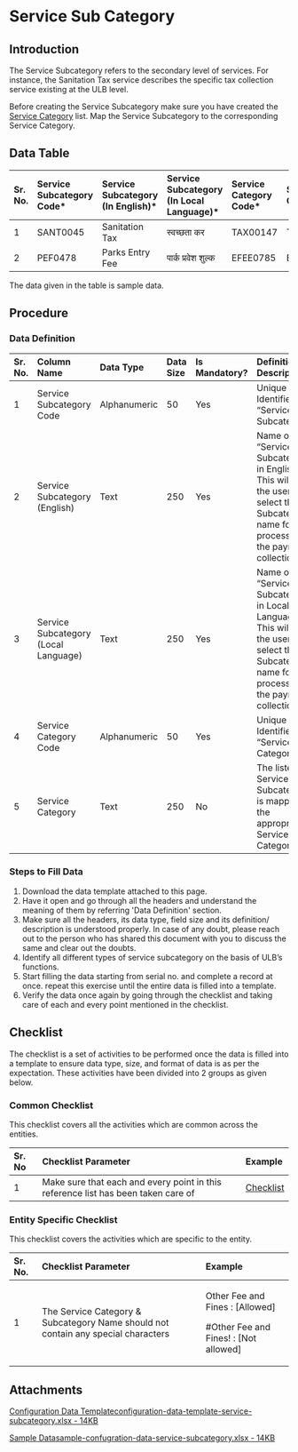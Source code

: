 # Service Sub Category

## Introduction <a id="introduction"></a>

The Service Subcategory refers to the secondary level of services. For instance, the Sanitation Tax service describes the specific tax collection service existing at the ULB level.

Before creating the Service Subcategory make sure you have created the [Service Category](service-category.md) list. Map the Service Subcategory to the corresponding Service Category.

## Data Table <a id="data-table"></a>

| Sr. No. | Service Subcategory Code\* | Service Subcategory \(In English\)\* | Service Subcategory \(In Local Language\)\* | Service Category Code\* | Service Category |
| :--- | :--- | :--- | :--- | :--- | :--- |
| 1 | SANT0045 | Sanitation Tax | स्वच्छता कर | TAX00147 | Taxes |
| 2 | PEF0478 | Parks Entry Fee | पार्क प्रवेश शुल्क | EFEE0785 | Entry Fee |

The data given in the table is sample data.

## Procedure <a id="procedure"></a>

### Data Definition <a id="data-definition"></a>

| Sr. No. | Column Name | Data Type | Data Size | Is Mandatory? | Definition/ Description |
| :--- | :--- | :--- | :--- | :--- | :--- |
| 1 | Service Subcategory Code | Alphanumeric | 50 | Yes | Unique Identifier for “Service Subcategory”. |
| 2 | Service Subcategory \(English\) | Text | 250 | Yes | Name of “Service Subcategory” in English. This will help the user to select the Subcategory name for processing the payment collection |
| 3 | Service Subcategory \(Local Language\) | Text | 250 | Yes | Name of “Service Subcategory” in Local Language. This will help the user to select the Subcategory name for processing the payment collection |
| 4 | Service Category Code | Alphanumeric | 50 | Yes | Unique Identifier for “Service Category” |
| 5 | Service Category | Text | 250 | No | The listed Service Subcategory is mapped to the appropriate Service Category |

### Steps to Fill Data <a id="steps-to-fill-data"></a>

1. Download the data template attached to this page.
2. Have it open and go through all the headers and understand the meaning of them by referring 'Data Definition' section.
3. Make sure all the headers, its data type, field size and its definition/ description is understood properly. In case of any doubt, please reach out to the person who has shared this document with you to discuss the same and clear out the doubts.
4. Identify all different types of service subcategory on the basis of ULB’s functions.
5. Start filling the data starting from serial no. and complete a record at once. repeat this exercise until the entire data is filled into a template.
6. Verify the data once again by going through the checklist and taking care of each and every point mentioned in the checklist.

## Checklist <a id="checklist"></a>

The checklist is a set of activities to be performed once the data is filled into a template to ensure data type, size, and format of data is as per the expectation. These activities have been divided into 2 groups as given below.

### Common Checklist <a id="common-checklist"></a>

This checklist covers all the activities which are common across the entities.

| Sr. No | Checklist Parameter | Example |
| :--- | :--- | :--- |
| 1 | Make sure that each and every point in this reference list has been taken care of | ​[Checklist](https://digit-discuss.atlassian.net/wiki/spaces/DO/pages/502203140/Checklist)​ |

### Entity Specific Checklist <a id="entity-specific-checklist"></a>

This checklist covers the activities which are specific to the entity.

<table>
  <thead>
    <tr>
      <th style="text-align:left">Sr. No.</th>
      <th style="text-align:left">Checklist Parameter</th>
      <th style="text-align:left">Example</th>
    </tr>
  </thead>
  <tbody>
    <tr>
      <td style="text-align:left">1</td>
      <td style="text-align:left">The Service Category &amp; Subcategory Name should not contain any special
        characters</td>
      <td style="text-align:left">
        <p>Other Fee and Fines : [Allowed]</p>
        <p>#Other Fee and Fines! : [Not allowed]</p>
      </td>
    </tr>
  </tbody>
</table>

## Attachments <a id="attachments"></a>

[Configuration Data Templateconfiguration-data-template-service-subcategory.xlsx - 14KB](https://firebasestorage.googleapis.com/v0/b/gitbook-28427.appspot.com/o/assets%2F-MERG_iQW5oN4ukgXP8K%2Fsync%2F96dcf38f191030c96f69947e33fee5e1d112502c.xlsx?generation=1602050606698292&alt=media)

[Sample Datasample-confugration-data-service-subcategory.xlsx - 14KB](https://firebasestorage.googleapis.com/v0/b/gitbook-28427.appspot.com/o/assets%2F-MERG_iQW5oN4ukgXP8K%2Fsync%2Ffc4eef9aa1e71bedd6b65520b393a5daa9f9a06f.xlsx?generation=1602050606698911&alt=media)



